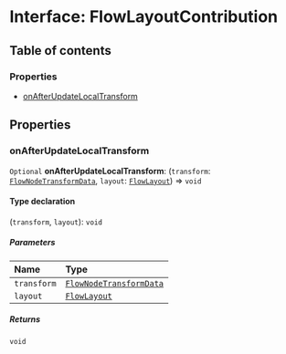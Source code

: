 # Interface: FlowLayoutContribution

## Table of contents

### Properties

* [onAfterUpdateLocalTransform](/auto-docs/document/interfaces/FlowLayoutContribution.md#onafterupdatelocaltransform)

## Properties

### onAfterUpdateLocalTransform

`Optional` **onAfterUpdateLocalTransform**: (`transform`: [`FlowNodeTransformData`](/auto-docs/document/classes/FlowNodeTransformData.md), `layout`: [`FlowLayout`](/auto-docs/document/variables/FlowLayout-1.md)) => `void`

#### Type declaration

(`transform`, `layout`): `void`

##### Parameters

| Name | Type |
| :------ | :------ |
| `transform` | [`FlowNodeTransformData`](/auto-docs/document/classes/FlowNodeTransformData.md) |
| `layout` | [`FlowLayout`](/auto-docs/document/variables/FlowLayout-1.md) |

##### Returns

`void`

